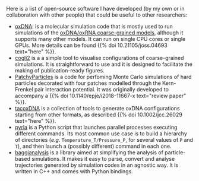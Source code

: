 <!--
.. title: Software
.. slug: software
.. date: 2024-04-03 18:25:27 UTC+02:00
.. tags:
.. category:
.. link:
.. description:
.. type: text
-->

Here is a list of open-source software I have developed (by my own or in collaboration with other people) that could be useful to other researchers:

* [oxDNA](https://github.com/lorenzo-rovigatti/oxDNA): is a molecular simulation code that is mostly used to run simulations of the [oxDNA/oxRNA coarse-grained models](https://dna.physics.ox.ac.uk/index.php/Main_Page), although it supports many other models. It can run on single CPU cores or single GPUs. More details can be found {{% doi 10.21105/joss.04693 text="here" %}}.
* [cogli2](https://sourceforge.net/projects/cogli1/) is a a simple tool to visualise configurations of coarse-grained simulations. It is straightforward to use and it is designed to facilitate the making of publication-ready figures.
* [PatchyParticles](https://github.com/lorenzo-rovigatti/PatchyParticles) is a code for perfoming Monte Carlo simulations of hard particles decorated with four patches modelled through the Kern-Frenkel pair interaction potential. It was originally developed to accompany a {{% doi 10.1140/epje/i2018-11667-x text="review paper" %}}.
* [tacoxDNA](https://github.com/lorenzo-rovigatti/tacoxDNA) is a collection of tools to generate oxDNA configurations starting from other formats, as described {{% doi 10.1002/jcc.26029 text="here" %}}.
* [pyrla](https://github.com/lorenzo-rovigatti/pyrla) is a Python script that launches parallel processes executing different commands. Its most common use case is to build a hierarchy of directories (*e.g.* `Temperature_T/Pressure_P`, for several values of `P` and `T`), and then launch a (possibly different) command in each one.
* [baggianalysis](https://github.com/lorenzo-rovigatti/baggianalysis) is a library aimed at simplifying the analysis of particle-based simulations. It makes it easy to parse, convert and analyse trajectories generated by simulation codes in an agnostic way. It is written in C++ and comes with Python bindings.

